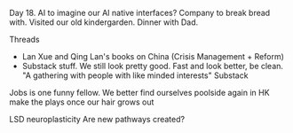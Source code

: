 Day 18. AI to imagine our AI native interfaces? Company to break bread with. Visited our old kindergarden. Dinner with Dad.

Threads
- Lan Xue and Qing Lan's books on China (Crisis Management + Reform)
- Substack stuff.
We still look pretty good. Fast and look better, be clean.
"A gathering with people with like minded interests"
Substack

Jobs is one funny fellow.
We better find ourselves poolside again in HK
make the plays once our hair grows out

LSD neuroplasticity
Are new pathways created?
